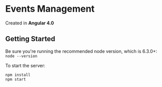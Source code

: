 Events Management
========================
Created in **Angular 4.0**


Getting Started
---------------
Be sure you're running the recommended node version, which is 6.3.0+: `node --version`

To start the server:

```
npm install
npm start
```
